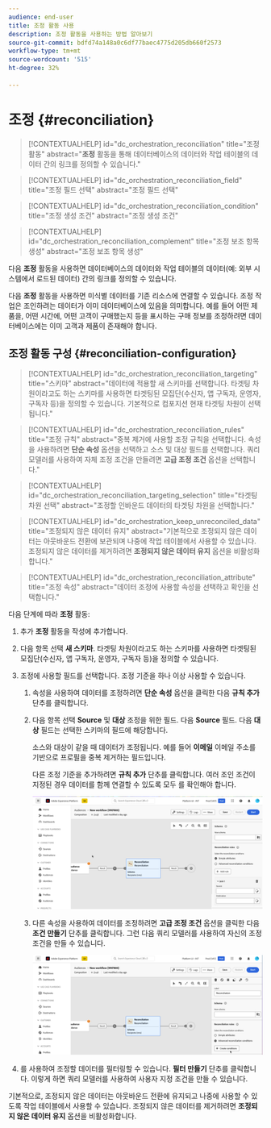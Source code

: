 ```yaml
---
audience: end-user
title: 조정 활동 사용
description: 조정 활동을 사용하는 방법 알아보기
source-git-commit: bdfd74a148a0c6df77baec4775d205db660f2573
workflow-type: tm+mt
source-wordcount: '515'
ht-degree: 32%

---
```



# 조정 {#reconciliation}

>[!CONTEXTUALHELP]
>id="dc_orchestration_reconciliation"
>title="조정 활동"
>abstract="**조정** 활동을 통해 데이터베이스의 데이터와 작업 테이블의 데이터 간의 링크를 정의할 수 있습니다."

>[!CONTEXTUALHELP]
>id="dc_orchestration_reconciliation_field"
>title="조정 필드 선택"
>abstract="조정 필드 선택"

>[!CONTEXTUALHELP]
>id="dc_orchestration_reconciliation_condition"
>title="조정 생성 조건"
>abstract="조정 생성 조건"

>[!CONTEXTUALHELP]
>id="dc_orchestration_reconciliation_complement"
>title="조정 보조 항목 생성"
>abstract="조정 보조 항목 생성"

다음 **조정** 활동을 사용하면 데이터베이스의 데이터와 작업 테이블의 데이터(예: 외부 시스템에서 로드된 데이터) 간의 링크를 정의할 수 있습니다.

<!--For example, the **Reconciliation** activity can be placed after a **Load file** activity to import non-standard data into the database. In this case, the **Reconciliation** activity lets you define the link between the data in the Adobe Campaign database and the data in the work table.-->

다음 **조정** 활동을 사용하면 미식별 데이터를 기존 리소스에 연결할 수 있습니다. 조정 작업은 조인하려는 데이터가 이미 데이터베이스에 있음을 의미합니다. 예를 들어 어떤 제품을, 어떤 시간에, 어떤 고객이 구매했는지 등을 표시하는 구매 정보를 조정하려면 데이터베이스에는 이미 고객과 제품이 존재해야 합니다.

## 조정 활동 구성 {#reconciliation-configuration}

>[!CONTEXTUALHELP]
>id="dc_orchestration_reconciliation_targeting"
>title="스키마"
>abstract="데이터에 적용할 새 스키마를 선택합니다. 타겟팅 차원이라고도 하는 스키마를 사용하면 타겟팅된 모집단(수신자, 앱 구독자, 운영자, 구독자 등)을 정의할 수 있습니다. 기본적으로 컴포지션 현재 타겟팅 차원이 선택됩니다."

>[!CONTEXTUALHELP]
>id="dc_orchestration_reconciliation_rules"
>title="조정 규칙"
>abstract="중복 제거에 사용할 조정 규칙을 선택합니다. 속성을 사용하려면 **단순 속성** 옵션을 선택하고 소스 및 대상 필드를 선택합니다. 쿼리 모델러를 사용하여 자체 조정 조건을 만들려면 **고급 조정 조건** 옵션을 선택합니다."

>[!CONTEXTUALHELP]
>id="dc_orchestration_reconciliation_targeting_selection"
>title="타겟팅 차원 선택"
>abstract="조정할 인바운드 데이터의 타겟팅 차원을 선택합니다."

>[!CONTEXTUALHELP]
>id="dc_orchestration_keep_unreconciled_data"
>title="조정되지 않은 데이터 유지"
>abstract="기본적으로 조정되지 않은 데이터는 아웃바운드 전환에 보관되며 나중에 작업 테이블에서 사용할 수 있습니다. 조정되지 않은 데이터를 제거하려면 **조정되지 않은 데이터 유지** 옵션을 비활성화합니다."

>[!CONTEXTUALHELP]
>id="dc_orchestration_reconciliation_attribute"
>title="조정 속성"
>abstract="데이터 조정에 사용할 속성을 선택하고 확인을 선택합니다."

다음 단계에 따라 **조정** 활동:

1. 추가 **조정** 활동을 작성에 추가합니다.

1. 다음 항목 선택 **새 스키마**. 타겟팅 차원이라고도 하는 스키마를 사용하면 타겟팅된 모집단(수신자, 앱 구독자, 운영자, 구독자 등)을 정의할 수 있습니다.

1. 조정에 사용할 필드를 선택합니다. 조정 기준을 하나 이상 사용할 수 있습니다.

   1. 속성을 사용하여 데이터를 조정하려면 **단순 속성** 옵션을 클릭한 다음 **규칙 추가** 단추를 클릭합니다.
   1. 다음 항목 선택 **Source** 및 **대상** 조정을 위한 필드. 다음 **Source** 필드. 다음 **대상** 필드는 선택한 스키마의 필드에 해당합니다.

      소스와 대상이 같을 때 데이터가 조정됩니다. 예를 들어 **이메일** 이메일 주소를 기반으로 프로필을 중복 제거하는 필드입니다.

      다른 조정 기준을 추가하려면 **규칙 추가** 단추를 클릭합니다. 여러 조인 조건이 지정된 경우 데이터를 함께 연결할 수 있도록 모두 를 확인해야 합니다.

      ![](../assets/reconciliation-rules.png)

   1. 다른 속성을 사용하여 데이터를 조정하려면 **고급 조정 조건** 옵션을 클릭한 다음 **조건 만들기** 단추를 클릭합니다. 그런 다음 쿼리 모델러를 사용하여 자신의 조정 조건을 만들 수 있습니다.

      ![](../assets/reconciliation-advanced.png)

1. 를 사용하여 조정할 데이터를 필터링할 수 있습니다. **필터 만들기** 단추를 클릭합니다. 이렇게 하면 쿼리 모델러를 사용하여 사용자 지정 조건을 만들 수 있습니다.

기본적으로, 조정되지 않은 데이터는 아웃바운드 전환에 유지되고 나중에 사용할 수 있도록 작업 테이블에서 사용할 수 있습니다. 조정되지 않은 데이터를 제거하려면 **조정되지 않은 데이터 유지** 옵션을 비활성화합니다.

<!--
## Example {#reconciliation-example}

The following example demonstrates a workflow that creates an audience of profiles directly from an imported file containing new clients. It is made up of the following activities:

The workflow is designed as follows:

![](../assets/workflow-reconciliation-sample-1.0.png)

 
It is built with the following activities:

* A [Load file](load-file.md) activity uploads a file containing profiles data that were extracted from an external tool.

    For example:

    ```
    lastname;firstname;email;birthdate;
    JACKMAN;Megan;megan.jackman@testmail.com;07/08/1975;
    PHILLIPS;Edward;phillips@testmail.com;09/03/1986;
    WEAVER;Justin;justin_w@testmail.com;11/15/1990;
    MARTIN;Babe;babeth_martin@testmail.net;11/25/1964;
    REESE;Richard;rreese@testmail.com;02/08/1987;
    ```

* A **Reconciliation** activity which identifies the incoming data as profiles, by using the **email** and **Date of birth** fields as reconciliation criteria.

    ![](../assets/workflow-reconciliation-sample-1.1.png)

* A [Save audience](save-audience.md) activity to create a new audience based on these updates. You can also replace the **Save audience** activity by an **End** activity if no specific audience needs to be created or updated. Recipient profiles are updated in any case when you run the workflow.


## Compatibility {#reconciliation-compat}

The **Reconciliation** activity does not exist in the Client console. All **Enrichments** activities created in the Client console with the reconciliation options enabled are displayed as **Reconciliation** activities in Campaign Web user interface.
-->
